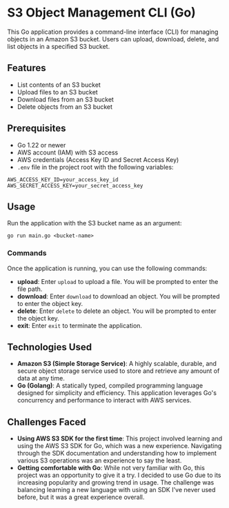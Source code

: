 # S3 Object Management CLI (Go)

This Go application provides a command-line interface (CLI) for managing objects in an Amazon S3 bucket. Users can upload, download, delete, and list objects in a specified S3 bucket.

## Features

- List contents of an S3 bucket
- Upload files to an S3 bucket
- Download files from an S3 bucket
- Delete objects from an S3 bucket

## Prerequisites

- Go 1.22 or newer
- AWS account (IAM) with S3 access
- AWS credentials (Access Key ID and Secret Access Key)
- `.env` file in the project root with the following variables:
```
AWS_ACCESS_KEY_ID=your_access_key_id
AWS_SECRET_ACCESS_KEY=your_secret_access_key
```

## Usage

Run the application with the S3 bucket name as an argument:

```
go run main.go <bucket-name>
```

### Commands

Once the application is running, you can use the following commands:

- **upload**: Enter `upload` to upload a file. You will be prompted to enter the file path.
- **download**: Enter `download` to download an object. You will be prompted to enter the object key.
- **delete**: Enter `delete` to delete an object. You will be prompted to enter the object key.
- **exit**: Enter `exit` to terminate the application.

## Technologies Used

- **Amazon S3 (Simple Storage Service)**: A highly scalable, durable, and secure object storage service used to store and retrieve any amount of data at any time.
- **Go (Golang)**: A statically typed, compiled programming language designed for simplicity and efficiency. This application leverages Go's concurrency and performance to interact with AWS services.

## Challenges Faced

- **Using AWS S3 SDK for the first time**: This project involved learning and using the AWS S3 SDK for Go, which was a new experience. Navigating through the SDK documentation and understanding how to implement various S3 operations was an experience to say the least.
- **Getting comfortable with Go**: While not very familiar with Go, this project was an opportunity to give it a try. I decided to use Go due to its increasing popularity and growing trend in usage. The challenge was balancing learning a new language with using an SDK I've never used before, but it was a great experience overall.